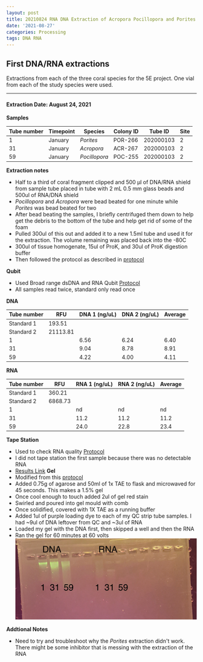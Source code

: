 ```yaml
---
layout: post
title: 20210824 RNA DNA Extraction of Acropora Pocillopora and Porites
date: '2021-08-27'
categories: Processing
tags: DNA RNA
---
```


## First DNA/RNA extractions

Extractions from each of the three coral species for the 5E project. One vial from each of the study species were used. 

---

#### Extraction Date: August 24, 2021 
**Samples**

| Tube number 	| Timepoint	   	| Species	    | Colony ID 	| Tube ID    	| Site       	|
|-------------	|------------	|-------------	|-------------	|-------------	|-------------	|
| 1			 	| January	 	| *Porites*	   	| POR-266      	| 202000103   	| 2				|
| 31			| January	 	| *Acropora*	| ACR-267	    | 202000103		| 2				|
| 59		 	| January	  	| *Pocillopora* | POC-255     	| 202000103  	| 2				|



**Extraction notes**
 - Half to a third of coral fragment clipped and 500 μl of DNA/RNA shield from sample tube placed in tube with 2 mL 0.5 mm glass beads and 500ul of RNA/DNA shield
 - *Pocillopora* and *Acropora* were bead beated for one minute while *Porites* was bead beated for two
 - After bead beating the samples, I briefly centrifuged them down to help get the debris to the bottom of the tube and help get rid of some of the foam
 - Pulled 300ul of this out and added it to a new 1.5ml tube and used it for the extraction. The volume remaining was placed back into the -80C
 - 300ul of tissue homogenate, 15ul of ProK, and 30ul of ProK digestion buffer
 - Then followed the protocol as described in [protocol](https://github.com/emmastrand/EmmaStrand_Notebook/blob/master/_posts/2019-05-31-Zymo-Duet-RNA-DNA-Extraction-Protocol.md)


**Qubit**
 - Used Broad range dsDNA and RNA Qubit [Protocol](https://meschedl.github.io/MESPutnam_Open_Lab_Notebook/Qubit-Protocol/)
 - All samples read twice, standard only read once
 
**DNA**

| Tube number 	| RFU		   	| DNA 1 (ng/uL) | DNA 2 (ng/uL) | Average     	|
|-------------	|------------	|-------------	|-------------	|-------------	|
| Standard 1  	| 193.51	 	| 		      	| 		      	|	         	|
| Standard 2 	| 21113.81	 	| 		    	| 		    	| 	        	|
| 1			 	|		     	| 6.56        	| 6.24        	| 6.40         	|
| 31		 	| 			   	| 9.04        	| 8.78         	| 8.91         	|
| 59		  	|		     	| 4.22        	| 4.00         	| 4.11         	|



**RNA**


| Tube number 	| RFU		   	| RNA 1 (ng/uL) | RNA 2 (ng/uL) | Average     	|
|-------------	|------------	|-------------	|-------------	|-------------	|
| Standard 1  	| 360.21	 	| 		      	| 		      	|	         	|
| Standard 2 	| 6868.73	 	| 		    	| 		    	| 	        	|
| 1			 	|		     	| nd        	| nd	       	| nd         	|
| 31		 	| 			   	| 11.2        	| 11.2         	| 11.2         	|
| 59		  	|		     	| 24.0        	| 22.8         	| 23.4         	|


**Tape Station**
 - Used to check RNA quality [Protocol](https://meschedl.github.io/MESPutnam_Open_Lab_Notebook/RNA-TapeStation-Protocol/)
 - I did not tape station the first sample because there was no detectable RNA 
 - [Results Link](https://github.com/Kterpis/Putnam_Lab_Notebook/blob/master/images/tape_station/2021-08-24%20-%2014.42.08.pdf)
**Gel**
 - Modified from this [protocol](https://meschedl.github.io/MESPutnam_Open_Lab_Notebook/Gel-Protocol/)
 - Added 0.75g of agarose and 50ml of 1x TAE to flask and microwaved for 45 seconds. This makes a 1.5% gel
 - Once cool enough to touch added 2ul of gel red stain
 - Swirled and poured into gel mould with comb
 - Once solidified, covered with 1X TAE as a running buffer
 - Added 1ul of purple loading dye to each of my QC strip tube samples. I had ~9ul of DNA leftover from QC and ~3ul of RNA
 - Loaded my gel with the DNA first, then skipped a well and then the RNA
 - Ran the gel for 60 minutes at 60 volts
 ![20210824_gel.jpg](https://github.com/Kterpis/Putnam_Lab_Notebook/raw/master/images/gels/20210824_gel.jpg)
 
 **Addtional Notes**
  - Need to try and troubleshoot why the *Porites* extraction didn't work. There might be some inhibitor that is messing with the extraction of the RNA